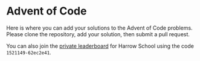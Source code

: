 # Advent of Code

Here is where you can add your solutions to the Advent of Code problems. Please clone the repository, add your solution, then submit a pull request. 

You can also join the [private leaderboard](https://adventofcode.com/2023/leaderboard/private) for Harrow School using the code `1521149-62ec2e41`.